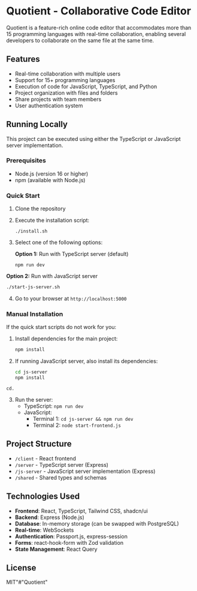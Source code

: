 # Quotient - Collaborative Code Editor

Quotient is a feature-rich online code editor that accommodates more than 15 programming languages with real-time collaboration, enabling several developers to collaborate on the same file at the same time.

## Features

- Real-time collaboration with multiple users
- Support for 15+ programming languages
- Execution of code for JavaScript, TypeScript, and Python
- Project organization with files and folders
- Share projects with team members
- User authentication system

## Running Locally

This project can be executed using either the TypeScript or JavaScript server implementation.

### Prerequisites

- Node.js (version 16 or higher)
- npm (available with Node.js)

### Quick Start

1. Clone the repository
2. Execute the installation script:
   ```
   ./install.sh
   ```
3. Select one of the following options:

   **Option 1:** Run with TypeScript server (default)
   ```
   npm run dev
   ```

**Option 2:** Run with JavaScript server
```bash
./start-js-server.sh
```

4. Go to your browser at `http://localhost:5000`

### Manual Installation

If the quick start scripts do not work for you:

1. Install dependencies for the main project:
   ```bash
   npm install
   ```

2. If running JavaScript server, also install its dependencies:
   ```bash
   cd js-server
   npm install
```
cd.

``` 

3. Run the server:
   - TypeScript: `npm run dev`
   - JavaScript:
     - Terminal 1: `cd js-server && npm run dev`
     - Terminal 2: `node start-frontend.js`

## Project Structure

- `/client` - React frontend
- `/server` - TypeScript server (Express)
- `/js-server` - JavaScript server implementation (Express)
- `/shared` - Shared types and schemas

## Technologies Used

- **Frontend**: React, TypeScript, Tailwind CSS, shadcn/ui
- **Backend**: Express (Node.js)
- **Database**: In-memory storage (can be swapped with PostgreSQL)
- **Real-time**: WebSockets
- **Authentication**: Passport.js, express-session
- **Forms**: react-hook-form with Zod validation
- **State Management**: React Query

## License

MIT"#"Quotient"
